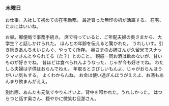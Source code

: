 ### 木曜日

お仕事。入社して初めての在宅勤務。
最近買った無印の机が活躍する。
在宅、たまにはいいね。

お昼。郵便局で事務手続き。
席で待っていると、ご年配夫婦の奥さまから、大学生？と話しかけられた。
ほんとの年齢を伝えると驚かれた。
うれしいす。引き続きあんちえいじんぐ、やってく所存。
奥さまのお姉さんが久留米でスナックママさんとやられてる（た？）とのこと。
親戚一同お酒は飲めないが、甘いものが好きでね。
昔ほどは食べられんようなった、じゃが今も好きでね。
わたしら夫婦は子供はおらんでねえ。
年取るとさびしいもんよ、じゃがおらんほうがいい気もする。
よくわからんね。
お金は使い過ぎんほうがええよ、お酒もあんまり飲まんがええ。

別れ際、あんたも元気でやりんさいよ、背中を叩かれた。うれしかった。
はつらつと話す奥さん、穏やかに微笑む旦那さん。